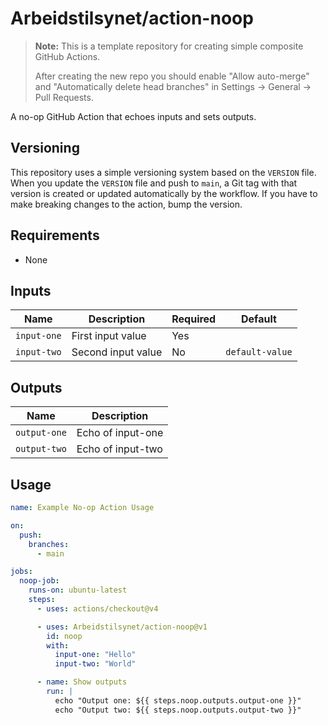 # Arbeidstilsynet/action-noop

> **Note:** This is a template repository for creating simple composite GitHub Actions.
>
> After creating the new repo you should enable "Allow auto-merge" and "Automatically delete head branches" in Settings -> General -> Pull Requests.

A no-op GitHub Action that echoes inputs and sets outputs.

## Versioning

This repository uses a simple versioning system based on the `VERSION` file.
When you update the `VERSION` file and push to `main`, a Git tag with that version is created or updated automatically by the workflow.
If you have to make breaking changes to the action, bump the version.

## Requirements

- None

## Inputs

| Name         | Description        | Required | Default         |
|--------------|--------------------|----------|-----------------|
| `input-one`  | First input value  | Yes      |                 |
| `input-two`  | Second input value | No       | `default-value` |

## Outputs

| Name        | Description           |
|-------------|-----------------------|
| `output-one`| Echo of input-one     |
| `output-two`| Echo of input-two     |

## Usage

```yaml
name: Example No-op Action Usage

on:
  push:
    branches:
      - main

jobs:
  noop-job:
    runs-on: ubuntu-latest
    steps:
      - uses: actions/checkout@v4

      - uses: Arbeidstilsynet/action-noop@v1
        id: noop
        with:
          input-one: "Hello"
          input-two: "World"

      - name: Show outputs
        run: |
          echo "Output one: ${{ steps.noop.outputs.output-one }}"
          echo "Output two: ${{ steps.noop.outputs.output-two }}"
```
